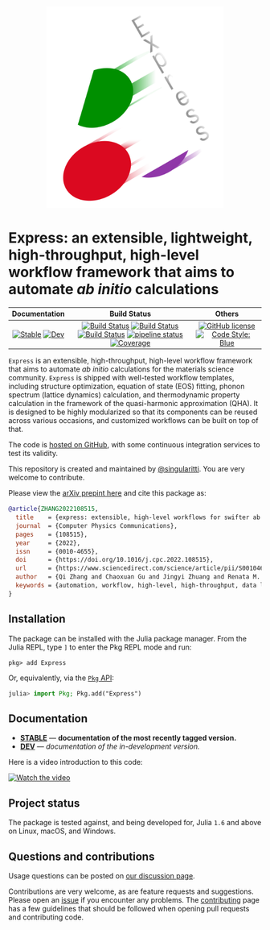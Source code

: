 <div align="center">
  <img src="https://raw.githubusercontent.com/MineralsCloud/Express.jl/master/docs/src/assets/logo.png" height="400"><br>
</div>

# Express: an extensible, lightweight, high-throughput, high-level workflow framework that aims to automate _ab initio_ calculations

|                                 **Documentation**                                  |                                                                                                 **Build Status**                                                                                                 |                                        **Others**                                         |
| :--------------------------------------------------------------------------------: | :--------------------------------------------------------------------------------------------------------------------------------------------------------------------------------------------------------------: | :---------------------------------------------------------------------------------------: |
| [![Stable][docs-stable-img]][docs-stable-url] [![Dev][docs-dev-img]][docs-dev-url] | [![Build Status][gha-img]][gha-url] [![Build Status][appveyor-img]][appveyor-url] [![Build Status][cirrus-img]][cirrus-url] [![pipeline status][gitlab-img]][gitlab-url] [![Coverage][codecov-img]][codecov-url] | [![GitHub license][license-img]][license-url] [![Code Style: Blue][style-img]][style-url] |

[docs-stable-img]: https://img.shields.io/badge/docs-stable-blue.svg
[docs-stable-url]: https://MineralsCloud.github.io/Express.jl/stable
[docs-dev-img]: https://img.shields.io/badge/docs-dev-blue.svg
[docs-dev-url]: https://MineralsCloud.github.io/Express.jl/dev
[gha-img]: https://github.com/MineralsCloud/Express.jl/workflows/CI/badge.svg
[gha-url]: https://github.com/MineralsCloud/Express.jl/actions
[appveyor-img]: https://ci.appveyor.com/api/projects/status/github/MineralsCloud/Express.jl?svg=true
[appveyor-url]: https://ci.appveyor.com/project/singularitti/Express-jl
[cirrus-img]: https://api.cirrus-ci.com/github/MineralsCloud/Express.jl.svg
[cirrus-url]: https://cirrus-ci.com/github/MineralsCloud/Express.jl
[gitlab-img]: https://gitlab.com/singularitti/Express.jl/badges/master/pipeline.svg
[gitlab-url]: https://gitlab.com/singularitti/Express.jl/-/pipelines
[codecov-img]: https://codecov.io/gh/MineralsCloud/Express.jl/branch/master/graph/badge.svg
[codecov-url]: https://codecov.io/gh/MineralsCloud/Express.jl
[license-img]: https://img.shields.io/github/license/MineralsCloud/Express.jl
[license-url]: https://github.com/MineralsCloud/Express.jl/blob/master/LICENSE
[style-img]: https://img.shields.io/badge/code%20style-blue-4495d1.svg
[style-url]: https://github.com/invenia/BlueStyle

`Express` is an extensible, high-throughput, high-level workflow framework that aims to
automate _ab initio_ calculations for the materials science community. `Express` is shipped
with well-tested workflow templates, including structure optimization, equation of state
(EOS) fitting, phonon spectrum (lattice dynamics) calculation, and thermodynamic property
calculation in the framework of the quasi-harmonic approximation (QHA). It is designed to be
highly modularized so that its components can be reused across various occasions, and
customized workflows can be built on top of that.

The code is [hosted on GitHub](https://github.com/MineralsCloud/Express.jl),
with some continuous integration services to test its validity.

This repository is created and maintained by [@singularitti](https://github.com/singularitti).
You are very welcome to contribute.

Please view the [arXiv prepint here](https://arxiv.org/abs/2109.11724) and cite this package as:

```bibtex
@article{ZHANG2022108515,
  title    = {express: extensible, high-level workflows for swifter ab initio materials modeling},
  journal  = {Computer Physics Communications},
  pages    = {108515},
  year     = {2022},
  issn     = {0010-4655},
  doi      = {https://doi.org/10.1016/j.cpc.2022.108515},
  url      = {https://www.sciencedirect.com/science/article/pii/S001046552200234X},
  author   = {Qi Zhang and Chaoxuan Gu and Jingyi Zhuang and Renata M. Wentzcovitch},
  keywords = {automation, workflow, high-level, high-throughput, data lineage}
}
```

## Installation

The package can be installed with the Julia package manager.
From the Julia REPL, type `]` to enter the Pkg REPL mode and run:

```
pkg> add Express
```

Or, equivalently, via the [`Pkg` API](https://pkgdocs.julialang.org/v1/getting-started/):

```julia
julia> import Pkg; Pkg.add("Express")
```

## Documentation

- [**STABLE**][docs-stable-url] — **documentation of the most recently tagged version.**
- [**DEV**][docs-dev-url] — _documentation of the in-development version._

Here is a video introduction to this code:

[![Watch the video](https://img.youtube.com/vi/N5_NUIaXnng/maxresdefault.jpg)](https://youtu.be/N5_NUIaXnng)

## Project status

The package is tested against, and being developed for, Julia `1.6` and above on Linux,
macOS, and Windows.

## Questions and contributions

Usage questions can be posted on [our discussion page][discussions-url].

Contributions are very welcome, as are feature requests and suggestions. Please open an
[issue][issues-url] if you encounter any problems. The [contributing](@ref) page has
a few guidelines that should be followed when opening pull requests and contributing code.

[discussions-url]: https://github.com/MineralsCloud/Express.jl/discussions
[issues-url]: https://github.com/MineralsCloud/Express.jl/issues
[contrib-url]: https://github.com/MineralsCloud/Express.jl/discussions
